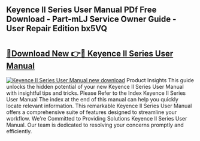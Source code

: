 ## Keyence Il Series User Manual PDf Free Download - Part-mLJ Service Owner Guide - User Repair Edition bx5VQ

# <h2><a href="http://cf12498.oget.top/?id=Keyence+Il+Series+User+Manual">🔗Download New 👉🔴 Keyence Il Series User Manual</a></h2>

[![Keyence Il Series User Manual new download](https://i.imgur.com/5g1atiW.png)](http://cf12498.oget.top/?id=Keyence+Il+Series+User+Manual)
Product Insights This guide unlocks the hidden potential of your new Keyence Il Series User Manual with insightful tips and tricks. Please Refer to the Index Keyence Il Series User Manual The index at the end of this manual can help you quickly locate relevant information. This remarkable Keyence Il Series User Manual offers a comprehensive suite of features designed to streamline your workflow. We're Committed to Providing Solutions Keyence Il Series User Manual. Our team is dedicated to resolving your concerns promptly and efficiently.
